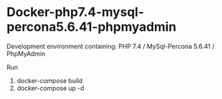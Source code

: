 # Docker-php7.4-mysql-percona5.6.41-phpmyadmin
Development environment containing: PHP 7.4 / MySql-Percona 5.6.41 / PhpMyAdmin

Run

1. docker-compose build
2. docker-compose up -d
